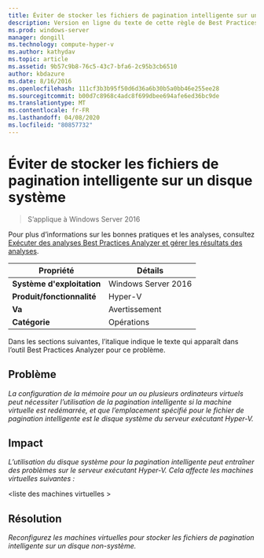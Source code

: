 ```yaml
---
title: Éviter de stocker les fichiers de pagination intelligente sur un disque système
description: Version en ligne du texte de cette règle de Best Practices Analyzer.
ms.prod: windows-server
manager: dongill
ms.technology: compute-hyper-v
ms.author: kathydav
ms.topic: article
ms.assetid: 9b57c9b8-76c5-43c7-bfa6-2c95b3cb6510
author: kbdazure
ms.date: 8/16/2016
ms.openlocfilehash: 111cf3b3b95f50d6d36a6b30b5a0bb46e255ee28
ms.sourcegitcommit: b00d7c8968c4adc8f699dbee694afe6ed36bc9de
ms.translationtype: MT
ms.contentlocale: fr-FR
ms.lasthandoff: 04/08/2020
ms.locfileid: "80857732"
---
```

# <a name="avoid-storing-smart-paging-files-on-a-system-disk"></a>Éviter de stocker les fichiers de pagination intelligente sur un disque système

>S’applique à Windows Server 2016

Pour plus d’informations sur les bonnes pratiques et les analyses, consultez [Exécuter des analyses Best Practices Analyzer et gérer les résultats des analyses](https://go.microsoft.com/fwlink/p/?LinkID=223177).  
  
|Propriété|Détails|  
|-|-|  
|**Système d'exploitation**|Windows Server 2016|  
|**Produit/fonctionnalité**|Hyper-V|  
|**Va**|Avertissement|  
|**Catégorie**|Opérations|  
  
Dans les sections suivantes, l’italique indique le texte qui apparaît dans l’outil Best Practices Analyzer pour ce problème.  
  
## <a name="issue"></a>Problème  
*La configuration de la mémoire pour un ou plusieurs ordinateurs virtuels peut nécessiter l’utilisation de la pagination intelligente si la machine virtuelle est redémarrée, et que l’emplacement spécifié pour le fichier de pagination intelligente est le disque système du serveur exécutant Hyper-V.*  
  
## <a name="impact"></a>Impact  
*L’utilisation du disque système pour la pagination intelligente peut entraîner des problèmes sur le serveur exécutant Hyper-V. Cela affecte les machines virtuelles suivantes :*  
  
\<liste des machines virtuelles >  
  
## <a name="resolution"></a>Résolution  
*Reconfigurez les machines virtuelles pour stocker les fichiers de pagination intelligente sur un disque non-système.*  
  


